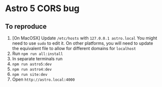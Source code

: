 # Astro 5 CORS bug

## To reproduce

1. [On MacOSX] Update `/etc/hosts` with `127.0.0.1 astro.local`
   You might need to use `sudo` to edit it.
   On other platforms, you will need to update the equivalent file to allow for different domains for `localhost`
2. Run `npm run all:install`
3. In separate terminals run
  1. `npm run astro5:dev`
  2. `npm run astro4:dev`
  3. `npm run site:dev`
4. Open `http://astro.local:4000`
